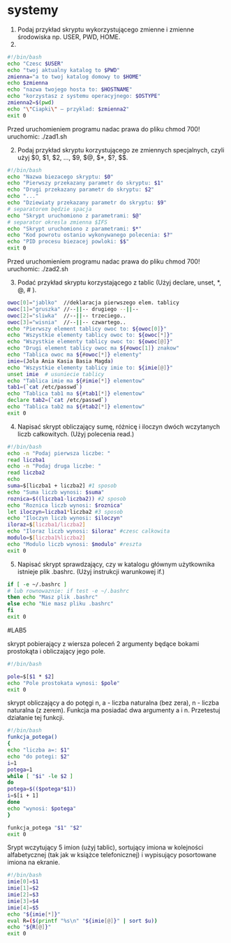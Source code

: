 systemy
=======

1. Podaj przykład skryptu wykorzystującego zmienne i zmienne środowiska np. USER, PWD, HOME.
2. 
```sh
#!/bin/bash
echo "Czesc $USER"
echo "twoj aktualny katalog to $PWD"
zmienna="a to twoj katalog domowy to $HOME"
echo $zmienna
echo "nazwa twojego hosta to: $HOSTNAME"
echo "korzystasz z systemu operacyjnego: $OSTYPE"
zmienna2=$(pwd)
echo "\"Ciapki\" – przyklad: $zmienna2"
exit 0
```


Przed uruchomieniem programu nadac prawa do pliku chmod 700!
uruchomic: ./zad1.sh

2. Podaj przykład skryptu korzystującego ze zmiennych specjalnych, czyli użyj $0, $1, $2, …, $9, $@, $*, $?, $$.
```sh
#!/bin/bash
echo "Nazwa biezacego skryptu: $0"
echo "Pierwszy przekazany parametr do skryptu: $1"
echo "Drugi przekazany parametr do skryptu: $2"
echo "..."
echo "Dziewiaty przekazany parametr do skryptu: $9"
# separatorem będzie spacja
echo "Skrypt uruchomiono z parametrami: $@"
# separator okresla zmienna $IFS
echo "Skrypt uruchomiono z parametrami: $*"
echo "Kod powrotu ostanio wykonywanego polecenia: $?"
echo "PID procesu biezacej powloki: $$"
exit 0
```
Przed uruchomieniem programu nadac prawa do pliku chmod 700!
uruchomic: ./zad2.sh 

3. Podać przykład skryptu korzystającego z tablic (Użyj declare, unset, *, @, # ).
```sh
owoc[0]="jablko"  //deklaracja pierwszego elem. tablicy
owoc[1]="gruszka" //--||-- drugiego --||-- 
owoc[2]="sliwka"  //--||-- trzeciego..
owoc[3]="wisnia"  //--||-- czwartego..
echo "Pierwszy element tablicy owoc to: ${owoc[0]}"
echo "Wszystkie elementy tablicy owoc to: ${owoc[*]}"
echo "Wszystkie elementy tablicy owoc to: ${owoc[@]}"
echo "Drugi element tablicy owoc ma ${#owoc[1]} znakow"
echo "Tablica owoc ma ${#owoc[*]} elementy"
imie=(Jola Ania Kasia Basia Magda)
echo "Wszystkie elementy tablicy imie to: ${imie[@]}"
unset imie  # usuniecie tablicy
echo "Tablica imie ma ${#imie[*]} elementow"
tab1=(`cat /etc/passwd`)
echo "Tablica tab1 ma ${#tab1[*]} elementow"
declare tab2=(`cat /etc/passwd`)
echo "Tablica tab2 ma ${#tab2[*]} elementow"
exit 0
```

4. Napisać skrypt obliczający sumę, różnicę i iloczyn dwóch wczytanych liczb całkowitych. (Użyj polecenia read.)
```sh
#!/bin/bash
echo -n "Podaj pierwsza liczbe: "
read liczba1
echo -n "Podaj druga liczbe: "
read liczba2
echo
suma=$[liczba1 + liczba2] #1 sposob
echo "Suma liczb wynosi: $suma"
roznica=$((liczba1-liczba2)) #2 sposob
echo "Roznica liczb wynosi: $roznica"
let iloczyn=liczba1*liczba2 #3 sposob
echo "Iloczyn liczb wynosi: $iloczyn"
iloraz=$[liczba1/liczba2]
echo "Iloraz liczb wynosi: $iloraz" #czesc calkowita
modulo=$[liczba1%liczba2]
echo "Modulo liczb wynosi: $modulo" #reszta
exit 0
```

5. Napisać skrypt sprawdzający, czy w katalogu głównym użytkownika istnieje plik .bashrc. (Użyj instrukcji warunkowej if.)
```sh
if [ -e ~/.bashrc ]
# lub rownowaznie: if test -e ~/.bashrc
then echo "Masz plik .bashrc"
else echo "Nie masz pliku .bashrc"
fi
exit 0
```
#LAB5

skrypt pobierający z wiersza poleceń 2 argumenty będące bokami prostokąta i obliczający jego pole. 
```sh
#!/bin/bash

pole=$[$1 * $2]
echo "Pole prostokata wynosi: $pole"
exit 0
```

skrypt obliczający a do potęgi n, a - liczba naturalna (bez zera), n - liczba naturalna (z zerem). Funkcja ma posiadać dwa argumenty a i n.
Przetestuj działanie tej funkcji.
```sh
#!/bin/bash
funkcja_potega()
{
echo "liczba a=: $1"
echo "do potegi: $2"
i=1
potega=1
while [ "$i" -le $2 ]
do
potega=$(($potega*$1))
i=$[i + 1]
done
echo "wynosi: $potega" 
}

funkcja_potega "$1" "$2"
exit 0
```

Srypt wczytujący 5 imion (użyj tablic), sortujący imiona w kolejności alfabetycznej (tak jak w książce telefonicznej) i wypisujący posortowane imiona na ekranie. 
```sh 
#!/bin/bash
imie[0]=$1
imie[1]=$2
imie[2]=$3
imie[3]=$4
imie[4]=$5
echo "${imie[*]}"
eval R=($(printf "%s\n" "${imie[@]}" | sort $u))
echo "${R[@]}"
exit 0
```
